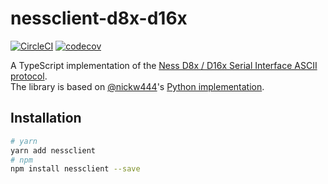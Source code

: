 # nessclient-d8x-d16x
[![CircleCI](https://circleci.com/gh/kbortnik/nessclient-d8x-d16x/tree/master.svg?style=shield)](https://circleci.com/gh/kbortnik/nessclient-d8x-d16x/tree/master)
 [![codecov](https://codecov.io/gh/kbortnik/nessclient-d8x-d16x/branch/master/graph/badge.svg)](https://codecov.io/gh/kbortnik/nessclient-d8x-d16x)

A TypeScript implementation of the [Ness D8x / D16x Serial Interface ASCII protocol](http://www.nesscorporation.com/Software/Ness_D8-D16_ASCII_protocol_rev13.pdf).  
The library is based on [@nickw444](https://github.com/nickw444)'s [Python implementation](https://github.com/nickw444/nessclient).

## Installation
```sh
# yarn
yarn add nessclient
# npm
npm install nessclient --save
```
